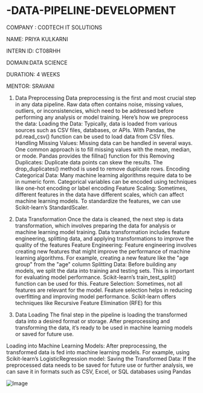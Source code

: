 # -DATA-PIPELINE-DEVELOPMENT
COMPANY : CODTECH IT SOLUTIONS

NAME: PRIYA KULKARNI

INTERN ID: CT08RHH

DOMAIN:DATA SCIENCE

DURATION: 4 WEEKS

MENTOR: SRAVANI


1. Data Preprocessing
Data preprocessing is the first and most crucial step in any data pipeline. Raw data often contains noise, missing values, outliers, or inconsistencies, which need to be addressed before performing any analysis or model training. Here’s how we preprocess the data:
Loading the Data: Typically, data is loaded from various sources such as CSV files, databases, or APIs. With Pandas, the pd.read_csv() function can be used to load data from CSV files.
Handling Missing Values: Missing data can be handled in several ways. One common approach is to fill missing values with the mean, median, or mode. Pandas provides the fillna() function for this
Removing Duplicates: Duplicate data points can skew the results. The drop_duplicates() method is used to remove duplicate rows.
Encoding Categorical Data: Many machine learning algorithms require data to be in numeric form. Categorical variables can be encoded using techniques like one-hot encoding or label encoding
Feature Scaling: Sometimes, different features in the data have different scales, which can affect machine learning models. To standardize the features, we can use Scikit-learn’s StandardScaler.

2. Data Transformation
Once the data is cleaned, the next step is data transformation, which involves preparing the data for analysis or machine learning model training. Data transformation includes feature engineering, splitting data, and applying transformations to improve the quality of the features
Feature Engineering: Feature engineering involves creating new features that might improve the performance of machine learning algorithms. For example, creating a new feature like the "age group" from the "age" column
Splitting Data: Before building any models, we split the data into training and testing sets. This is important for evaluating model performance. Scikit-learn’s train_test_split() function can be used for this.
Feature Selection: Sometimes, not all features are relevant for the model. Feature selection helps in reducing overfitting and improving model performance. Scikit-learn offers techniques like Recursive Feature Elimination (RFE) for this

3. Data Loading
The final step in the pipeline is loading the transformed data into a desired format or storage. After preprocessing and transforming the data, it’s ready to be used in machine learning models or saved for future use.

Loading into Machine Learning Models: After preprocessing, the transformed data is fed into machine learning models. For example, using Scikit-learn’s LogisticRegression model:
Saving the Transformed Data: If the preprocessed data needs to be saved for future use or further analysis, we can save it in formats such as CSV, Excel, or SQL databases using Pandas

![Image](https://github.com/user-attachments/assets/5827cc5f-9024-4962-8002-6d55a8e7ba11)

